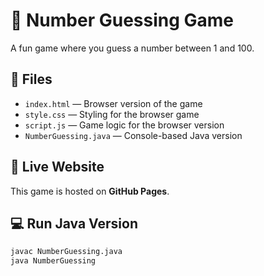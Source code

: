 # 🎯 Number Guessing Game

A fun game where you guess a number between 1 and 100.

## 📂 Files
- `index.html` — Browser version of the game
- `style.css` — Styling for the browser game
- `script.js` — Game logic for the browser version
- `NumberGuessing.java` — Console-based Java version

## 🚀 Live Website
This game is hosted on **GitHub Pages**.

## 💻 Run Java Version
```bash
javac NumberGuessing.java
java NumberGuessing
```